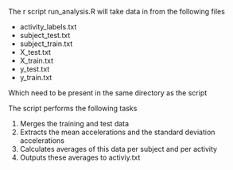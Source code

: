 The r script run_analysis.R will take data in from the following files

* activity_labels.txt
* subject_test.txt
* subject_train.txt
* X_test.txt
* X_train.txt
* y_test.txt
* y_train.txt

Which need to be present in the same directory as the script

The script performs the following tasks

1. Merges the training and test data
2. Extracts the mean accelerations and the standard deviation accelerations
3. Calculates averages of this data per subject and per activity
4. Outputs these averages to activiy.txt



